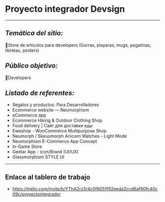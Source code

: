 # Proyecto integrador Devsign
---
## _Temática del sitio:_
📝Store de artículos para developers (Gorras, playeras, mugs, pegatinas, libretas, posters)

## _Público objetivo:_
📝Developers


## _Listado de referentes:_
- Regalos y productos: Para Desarrolladores
- Ecommerce website — Neumorphism
- eCommerce app
- Ecommerce Hiking & Outdoor Clothing Shop
- Food delivery | Сайт для доставки еды
- Eweshop - WooCommerce Multipurpose Shop
- Neumorph / Skeuomorph Anicorn Watches - Light Mode
- Neumorphism E-Commerce App Concept
- In-Game Store
- Geetar App - icon/Brand (UI/UX)
- Glassmorphism STYLE UI

---

## Enlace al tablero de trabajo
- https://trello.com/invite/b/YThA2rz3/4c0f6051f92eeda2ccd6af90fc40c09c/proyectointegrador

